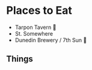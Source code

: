 # Places to Eat
 - Tarpon Tavern :hamburger:
 - St. Somewhere
 - Dunedin Brewery / 7th Sun :beers:

## Things 
